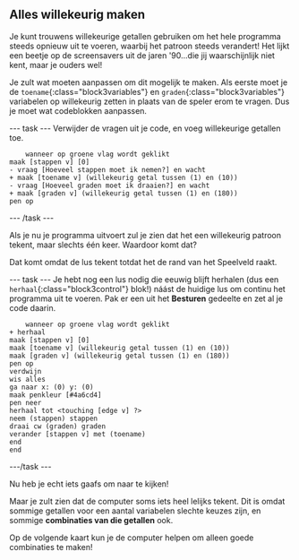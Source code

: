 ## Alles willekeurig maken

Je kunt trouwens willekeurige getallen gebruiken om het hele programma steeds opnieuw uit te voeren, waarbij het patroon steeds verandert! Het lijkt een beetje op de screensavers uit de jaren '90...die jij waarschijnlijk niet kent, maar je ouders wel!

Je zult wat moeten aanpassen om dit mogelijk te maken. Als eerste moet je de `toename`{:class="block3variables"} en `graden`{:class="block3variables"} variabelen op willekeurig zetten in plaats van de speler erom te vragen. Dus je moet wat codeblokken aanpassen.

--- task --- Verwijder de vragen uit je code, en voeg willekeurige getallen toe.

```blocks3
    wanneer op groene vlag wordt geklikt
maak [stappen v] [0]
- vraag [Hoeveel stappen moet ik nemen?] en wacht
+ maak [toename v] (willekeurig getal tussen (1) en (10))
- vraag [Hoeveel graden moet ik draaien?] en wacht
+ maak [graden v] (willekeurig getal tussen (1) en (180))
pen op
```

--- /task ---

Als je nu je programma uitvoert zul je zien dat het een willekeurig patroon tekent, maar slechts één keer. Waardoor komt dat?

Dat komt omdat de lus tekent totdat het de rand van het Speelveld raakt.

--- task --- Je hebt nog een lus nodig die eeuwig blijft herhalen (dus een `herhaal`{:class="block3control"} blok!) náást de huidige lus om continu het programma uit te voeren. Pak er een uit het **Besturen** gedeelte en zet al je code daarin.

```blocks3
    wanneer op groene vlag wordt geklikt
+ herhaal
maak [stappen v] [0]
maak [toename v] (willekeurig getal tussen (1) en (10))
maak [graden v] (willekeurig getal tussen (1) en (180))
pen op
verdwijn
wis alles
ga naar x: (0) y: (0)
maak penkleur [#4a6cd4]
pen neer
herhaal tot <touching [edge v] ?>
neem (stappen) stappen
draai cw (graden) graden
verander [stappen v] met (toename)
end
end
```

---/task ---

Nu heb je echt iets gaafs om naar te kijken!

Maar je zult zien dat de computer soms iets heel lelijks tekent. Dit is omdat sommige getallen voor een aantal variabelen slechte keuzes zijn, en sommige **combinaties van die getallen** ook.

Op de volgende kaart kun je de computer helpen om alleen goede combinaties te maken!